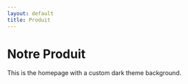 ```yaml
---
layout: default
title: Produit
---
```


<div class="background" style="background-image: url('{{ site.baseurl }}/assets/images/mvp.jpg');">
  <h1>Notre Produit</h1>
  <p>This is the homepage with a custom dark theme background.</p>
</div>
